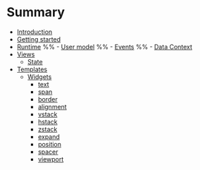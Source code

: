 # Summary

- [Introduction](./introduction.md)
- [Getting started](./getting-started.md)
- [Runtime](./runtime.md)
    %% - [User model](./templates/usermodel.md)
    %% - [Events](./templates/events.md)
    %% - [Data Context](./templates/data-ctx.md)
- [Views](./views.md)
    - [State](./templates/state.md)
- [Templates](./templates.md)
    - [Widgets](./templates/widgets.md)
        - [text](./templates/widgets/text.md)
        - [span](./templates/widgets/span.md)
        - [border](./templates/widgets/border.md)
        - [alignment](./templates/widgets/alignment.md)
        - [vstack](./templates/widgets/vstack.md)
        - [hstack](./templates/widgets/hstack.md)
        - [zstack](./templates/widgets/zstack.md)
        - [expand](./templates/widgets/expand.md)
        - [position](./templates/widgets/position.md)
        - [spacer](./templates/widgets/spacer.md)
        - [viewport](./templates/widgets/viewport.md)
